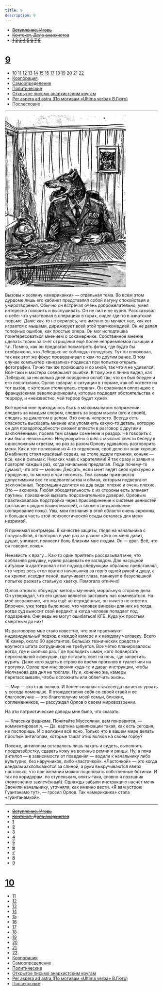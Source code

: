 ```yaml
---
title: 9
description: 9
---
```


- ~~[Вступление. Игорь](./1.md)~~
- ~~[Контекст. Дело анархистов](./2.md)~~
- ~~[1](./3.md)  [2](./4.md)  [3](./5.md)  [4](./6.md)  [5](./7.md)  [6](./8.md)  [7](./9.md)  [8](./10.md)~~
# [9](./11.md)
- [10](./12.md)  [11](./13.md)  [12](./14.md)  [13](./15.md)  [14](./16.md)  [15](./17.md)  [16](./18.md)  [17](./19.md)  [18](./20.md)  [19](./21.md)  [20](./22.md)  [21](./23.md)  [22](./24.md)
- [Корпорация](./25.md)
- [Самоопределение](./26.md)
- [Политические](./27.md)
- [Открытое письмо анархистским кругам](./28.md)
- [Per aspera ad astra (По мотивам «Ultima verba» В.Гюго)](./29.md)
- [Послесловие](./30.md)

---

![](./img/6.png)

Вызовы к хозяину «американки» — отдельная тема. Во всём этом дурдоме лишь его кабинет представлял собой лагуну спокойствия и умиротворения. Обычно он встречал очень доброжелательно, умел интересно говорить и выслушивать. Он не пил и не курил. Рассказывал о себе: что участвовал в операциях в горах, сидел где-то в азиатской тюрьме. Даже как-то не верилось, что именно он мучает нас, как кот играется с мышами, дирижирует всей этой трагикомедией. Он не делал топорных ошибок, как простые опера. Он мог исподтишка поинтересоваться мнением о сокамернике. Собственное мнение сделать твоим за счёт отрицания ещё более неприемлемой позиции и т.п. Помню, как он предлагал посмотреть фотки, где будто бы отображено, что Лебедько не соблюдал голодовку. Тут он сплоховал, так как этот же фокус проворачивал с кем-то другим ранее. В том случае компьютер «внезапно» подвисал при попытке открыть фотографии. Точно так же произошло и со мной, так что я не удивился. Всё-таки и мастера совершают ошибки. К тому же я лично видел, как Лебедько за несколько дней порядочно ослаб так, что он был бледен и его пошатывало. Орлов говорил о ситуации в тюрьме, как об «ответе на тот вызов, с которым столкнулась страна». Он сравнивал оппозицию с французскими революционерами, которые подводят обстоятельства к террору, и «неизвестно, чей террор будет хуже».

Всё время мне приходилось быть в максимальном напряжении: следить за каждым словом, следить за ходом мысли (его и своей), следить за диалогом в целом. Это очень непросто. Всегда есть опасность высказать мнение или упомянуть какую-то деталь, которую он для правдоподобности сможет вплести в разговор с другими заключёнными, посеяв тем самым сомнение и раздор. Не говорить с ним было невозможно. Неоднократно я шёл с мыслью свести беседу к односложным ответам, но раз за разом Орлову удавалось разговорить меня. Как и тот полковник из 4-го отделения, своё дело он знал хорошо. В кабинете стоял красивый сервиз, на столе ждали пряники, коньяк — всё, как в фильмах. Никаких чаев с карателями! Я так сразу и заявил и повторял каждый раз, когда начальник предлагал. Люди почему-то думают, что это — мелочи. Дескать, если мент ведёт себя культурно и порядочно, то можно и чаи погонять. Тем самым признаются допустимыми все те издевательства и обман, которым подвергают заключённых. Тюремщики делятся на два вида: плохие и очень плохие. Это — аксиома. Любая обходительность с их стороны есть элемент паутины, призванной вызвать подсознательное доверие. Орловым практиковалась подстройка через присоединение к системе ценностей (согласие с рядом ваших мыслей), а также отзеркаливание (копирование позы). Увы, мои познания в этой области очень скромны, и большая часть этой психологической осады осталась для меня незримой.

Я принимал контрмеры. В качестве защиты, глядя на начальника с полуулыбкой, я повторял в уме раз за разом: «Это он меня давит, душит, унижает, приносит боль близким мне людям. Он — враг. Всё, что он говорит, ложь».

Ненависть к врагу… Как-то один приятель рассказывал мне, что соблазняя девушку, нужно раздевать ее взглядом. Для насущной ситуации я адаптировал этот подход следующим образом: представлял, что через весь стол хватаю начальника за горло одной рукой и душу, а он хрипит, исходит пеной, выпучивает глаза, паникует в безуспешной попытке разжать стальную хватку. Помогало отлично!

Орлов открыто обсуждал методы мучений, моральную сторону дела. Он утверждал, что его целью является заставить нас сомневаться. На моё возражение, что мы ещё не осуждённые, он ничего не ответил. Впрочем, уже тогда было ясно, что человек виновен для них не тогда, когда суд выносит свой вердикт, а когда человек попадает под подозрение. Они ведь не могут ошибаться! КГБ. Куда уж простым смертным до них!

Из разговоров мне стало известно, что они практикуют индивидуальный подход к каждой камере и к каждому человеку. Всего 18 камер, около 60 арестантов. Больших технических средств и крупного штата сотрудников не требуется. Все чётко планировалось: когда, где и сколько раз. Где проводить шмон, кого подвергать персональной экзекуции, где оставить свет на ночь, где запретить курить. Даже кого задеть в строю во время прогонов в туалет или на прогулку. Орлов при мне звонил куда-то и давал инструкции, чтобы Молчанова два дня не трогали. Ну и, конечно же, камеры перетасовывали, чтобы осложнить или облегчить жизнь.

— Мир — это стая волков. И более сильная стая всегда пытается урвать у соседа поменьше. Я отождествляю себя со своей стаей и ее благополучие — это благополучие моей семьи, близких, соплеменников, — рассуждал Орлов о своем мировоззрении.

На эти патриотические доводы мне было, что сказать.

— Классика фашизма. Почитайте Муссолини, вам понравится, — комментировал я. — Да, картина цивилизации такая, как есть сегодня, не поспоришь. И с волками всё ясно. Только что в вашем мире делать простым антилопам, которые тащат этих волков на своём горбу?

Похоже, антилопам оставалось лишь пахать и сидеть, выполнять продразвёрстку, сдавать кожу на военные ремни и ранцы. Ну, а пока антилоп — в зависимости от поведения — водили к начальнику либо культурно, без наручников, либо «ласточкой». «Ласточкой» — это когда кандалы захлопываются за спиной, а руки выкручиваются вверх настолько, что при желании можно поцеловать собственные ботинки. И так по коридорам, по ступенькам, опять-таки, словно я пэзэшник (пожизненно заклечённый). Однажды забыли инструкцию насчёт меня. Звонили начальнику, уточняли, как именно вести. «Я вам устрою Гуантанамо тут», — грозил Орлов. Так «американка» стала «гуантанамкой».

---

- ~~[Вступление. Игорь](./1.md)~~
- ~~[Контекст. Дело анархистов](./2.md)~~
- ~~[1](./3.md)~~
- ~~[2](./4.md)~~
- ~~[3](./5.md)~~
- ~~[4](./6.md)~~
- ~~[5](./7.md)~~
- ~~[6](./8.md)~~
- ~~[7](./9.md)~~
- ~~[8](./10.md)~~
- ~~[9](./11.md)~~
# [10](./12.md)
- [11](./13.md)
- [12](./14.md)
- [13](./15.md)
- [14](./16.md)
- [15](./17.md)
- [16](./18.md)
- [17](./19.md)
- [18](./20.md)
- [19](./21.md)
- [20](./22.md)
- [21](./23.md)
- [22](./24.md)
- [Корпорация](./25.md)
- [Самоопределение](./26.md)
- [Политические](./27.md)
- [Открытое письмо анархистским кругам](./28.md)
- [Per aspera ad astra (По мотивам «Ultima verba» В.Гюго)](./29.md)
- [Послесловие](./30.md)
